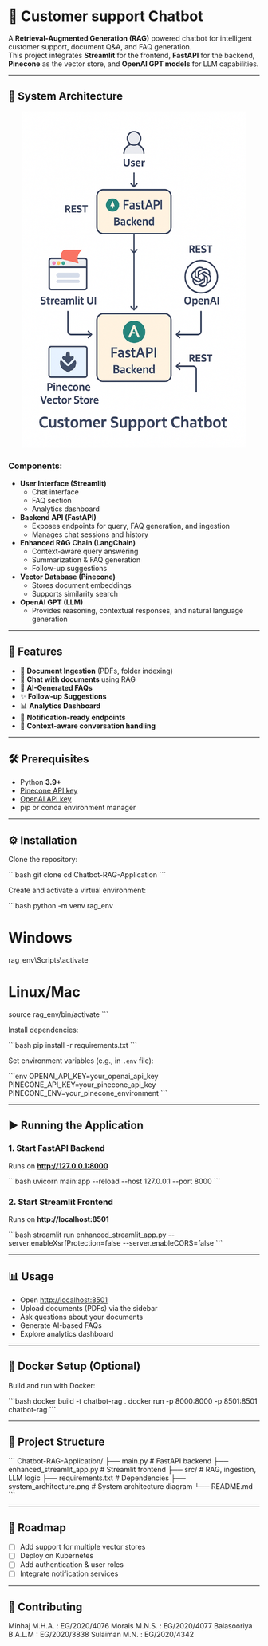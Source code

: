 # 💬 Customer support Chatbot

A **Retrieval-Augmented Generation (RAG)** powered chatbot for intelligent customer support, document Q&A, and FAQ generation.  
This project integrates **Streamlit** for the frontend, **FastAPI** for the backend, **Pinecone** as the vector store, and **OpenAI GPT models** for LLM capabilities.

---

## 📌 System Architecture

<p align="center">
  <img src="system_architecture.png" alt="System Architecture" width="450"/>
</p>


### Components:
- **User Interface (Streamlit)**
  - Chat interface
  - FAQ section
  - Analytics dashboard
- **Backend API (FastAPI)**
  - Exposes endpoints for query, FAQ generation, and ingestion
  - Manages chat sessions and history
- **Enhanced RAG Chain (LangChain)**
  - Context-aware query answering
  - Summarization & FAQ generation
  - Follow-up suggestions
- **Vector Database (Pinecone)**
  - Stores document embeddings
  - Supports similarity search
- **OpenAI GPT (LLM)**
  - Provides reasoning, contextual responses, and natural language generation

---

## 🚀 Features

- 📄 **Document Ingestion** (PDFs, folder indexing)
- 💬 **Chat with documents** using RAG
- 🤖 **AI-Generated FAQs**
- ✨ **Follow-up Suggestions**
- 📊 **Analytics Dashboard**
- 📧 **Notification-ready endpoints**
- 🧠 **Context-aware conversation handling**

---

## 🛠️ Prerequisites

- Python **3.9+**
- [Pinecone API key](https://www.pinecone.io)
- [OpenAI API key](https://platform.openai.com/)
- pip or conda environment manager

---

## ⚙️ Installation

Clone the repository:

\`\`\`bash
git clone <your-repo-link>
cd Chatbot-RAG-Application
\`\`\`

Create and activate a virtual environment:

\`\`\`bash
python -m venv rag_env
# Windows
rag_env\Scripts\activate
# Linux/Mac
source rag_env/bin/activate
\`\`\`

Install dependencies:

\`\`\`bash
pip install -r requirements.txt
\`\`\`

Set environment variables (e.g., in `.env` file):

\`\`\`env
OPENAI_API_KEY=your_openai_api_key
PINECONE_API_KEY=your_pinecone_api_key
PINECONE_ENV=your_pinecone_environment
\`\`\`

---

## ▶️ Running the Application

### 1. Start FastAPI Backend
Runs on **http://127.0.0.1:8000**

\`\`\`bash
uvicorn main:app --reload --host 127.0.0.1 --port 8000
\`\`\`

### 2. Start Streamlit Frontend
Runs on **http://localhost:8501**

\`\`\`bash
streamlit run enhanced_streamlit_app.py --server.enableXsrfProtection=false --server.enableCORS=false
\`\`\`

---

## 📊 Usage

- Open [http://localhost:8501](http://localhost:8501)
- Upload documents (PDFs) via the sidebar
- Ask questions about your documents
- Generate AI-based FAQs
- Explore analytics dashboard

---

## 🐳 Docker Setup (Optional)

Build and run with Docker:

\`\`\`bash
docker build -t chatbot-rag .
docker run -p 8000:8000 -p 8501:8501 chatbot-rag
\`\`\`

---

## 📂 Project Structure

\`\`\`
Chatbot-RAG-Application/
├── main.py                  # FastAPI backend
├── enhanced_streamlit_app.py # Streamlit frontend
├── src/                     # RAG, ingestion, LLM logic
├── requirements.txt         # Dependencies
├── system_architecture.png  # System architecture diagram
└── README.md
\`\`\`

---

## 📌 Roadmap

- [ ] Add support for multiple vector stores
- [ ] Deploy on Kubernetes
- [ ] Add authentication & user roles
- [ ] Integrate notification services

---

## 🤝 Contributing

Minhaj M.H.A. : EG/2020/4076
Morais M.N.S. : EG/2020/4077
Balasooriya B.A.L.M : EG/2020/3838
Sulaiman M.N. : EG/2020/4342


